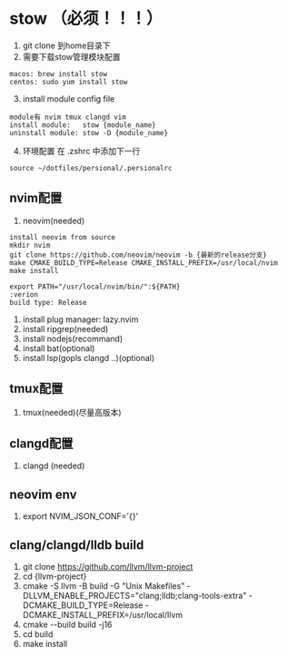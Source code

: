 # stow （必须！！！）
1. git clone 到home目录下
2. 需要下载stow管理模块配置
```
macos: brew install stow
centos: sudo yum install stow
```

3. install module config file
```
module有 nvim tmux clangd vim
install module:   stow {module_name}
uninstall module: stow -D {module_name}
```

4. 环境配置
在 .zshrc 中添加下一行
```
source ~/dotfiles/persional/.persionalrc
```

## nvim配置
1. neovim(needed)   
```
install neovim from source
mkdir nvim
git clone https://github.com/neovim/neovim -b {最新的release分支}
make CMAKE_BUILD_TYPE=Release CMAKE_INSTALL_PREFIX=/usr/local/nvim
make install

export PATH="/usr/local/nvim/bin/":${PATH}
:verion
build type: Release
```
1. install plug manager: lazy.nvim
2. install ripgrep(needed)
3. install nodejs(recommand)
4. install bat(optional)
5. install lsp(gopls clangd ..)(optional)


## tmux配置
1. tmux(needed)(尽量高版本)

## clangd配置
1. clangd (needed)

## neovim env
1. export NVIM_JSON_CONF='{}'

## clang/clangd/lldb build
1. git clone https://github.com/llvm/llvm-project
2. cd {llvm-project}
3. cmake  -S llvm -B build  -G "Unix Makefiles" -DLLVM_ENABLE_PROJECTS="clang;lldb;clang-tools-extra"   -DCMAKE_BUILD_TYPE=Release -DCMAKE_INSTALL_PREFIX=/usr/local/llvm
4. cmake --build build -j16 
5. cd build
6. make install
